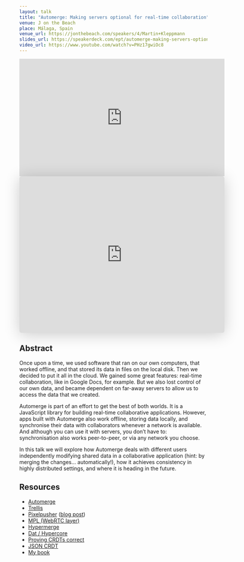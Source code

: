 ```yaml
---
layout: talk
title: "Automerge: Making servers optional for real-time collaboration"
venue: J on the Beach
place: Málaga, Spain
venue_url: https://jonthebeach.com/speakers/4/Martin+Kleppmann
slides_url: https://speakerdeck.com/ept/automerge-making-servers-optional-for-real-time-collaboration
video_url: https://www.youtube.com/watch?v=PHz17gwiOc8
---
```


<iframe width="550" height="315" src="https://www.youtube-nocookie.com/embed/PHz17gwiOc8?rel=0" frameborder="0" allow="autoplay; encrypted-media" allowfullscreen></iframe>

<iframe class="speakerdeck-iframe" frameborder="0" src="https://speakerdeck.com/player/5cfe4dbf817b4c34a7a5321af9f80234" title="Automerge: Making servers optional for real-time collaboration" allowfullscreen="true" mozallowfullscreen="true" webkitallowfullscreen="true" style="border: 0px; background: padding-box padding-box rgba(0, 0, 0, 0.1); margin: 0px; padding: 0px; border-radius: 6px; box-shadow: rgba(0, 0, 0, 0.2) 0px 5px 40px; width: 550px; height: 420px;" data-ratio="1.3333333333333333"></iframe>


Abstract
--------

Once upon a time, we used software that ran on our own computers, that worked offline, and that
stored its data in files on the local disk. Then we decided to put it all in the cloud. We gained
some great features: real-time collaboration, like in Google Docs, for example. But we also lost
control of our own data, and became dependent on far-away servers to allow us to access the data
that we created.

Automerge is part of an effort to get the best of both worlds. It is a JavaScript library for
building real-time collaborative applications. However, apps built with Automerge also work offline,
storing data locally, and synchronise their data with collaborators whenever a network is available.
And although you can use it with servers, you don’t have to: synchronisation also works
peer-to-peer, or via any network you choose.

In this talk we will explore how Automerge deals with different users independently modifying shared
data in a collaborative application (hint: by merging the changes... automatically!), how it
achieves consistency in highly distributed settings, and where it is heading in the future.

Resources
---------

* [Automerge](https://github.com/automerge/automerge)
* [Trellis](https://github.com/automerge/trellis)
* [Pixelpusher](https://github.com/automerge/pixelpusher) ([blog post](https://medium.com/@pvh/pixelpusher-real-time-peer-to-peer-collaboration-with-react-7c7bc8ecbf74))
* [MPL (WebRTC layer)](https://github.com/automerge/mpl)
* [Hypermerge](https://github.com/automerge/hypermerge)
* [Dat / Hypercore](https://datproject.org/)
* [Proving CRDTs correct](https://doi.org/10.1145/3133933)
* [JSON CRDT](http://arxiv.org/abs/1608.03960)
* [My book](http://dataintensive.net/)
